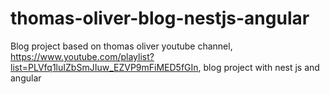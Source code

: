 # thomas-oliver-blog-nestjs-angular
Blog project based on thomas oliver youtube channel, https://www.youtube.com/playlist?list=PLVfq1luIZbSmJIuw_EZVP9mFiMED5fGIn, blog project with nest js and angular
